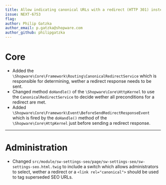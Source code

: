 ```yaml
---
title: Allow indicating canonical URLs with a redirect (HTTP 301) instead of a link
issue: NEXT-6753
flag:
author: Philip Gatzka
author_email: p.gatzka@shopware.com
author_github: philipgatzka
---
```

# Core
* Added the `\Shopware\Core\Framework\Routing\CanonicalRedirectService` which is responsible for determining, wether a
  redirect response needs to be sent.
* Changed method `doHandle()` of the `\Shopware\Core\HttpKernel` to use the `CanonicalRedirectService` to decide wether
  all preconditions for a redirect are met.
* Added `\Shopware\Core\Framework\Event\BeforeSendRedirectResponseEvent` which is fired by the `doHandle()` method of
  the `\Shopware\Core\HttpKernel` just before sending a redirect response.
___
# Administration
* Changed `src/module/sw-settings-seo/page/sw-settings-seo/sw-settings-seo.html.twig` to include a switch which allows
  administrators to select, wether a redirect or a `<link rel="canonical">` should be used to tag superseded SEO URLs.
